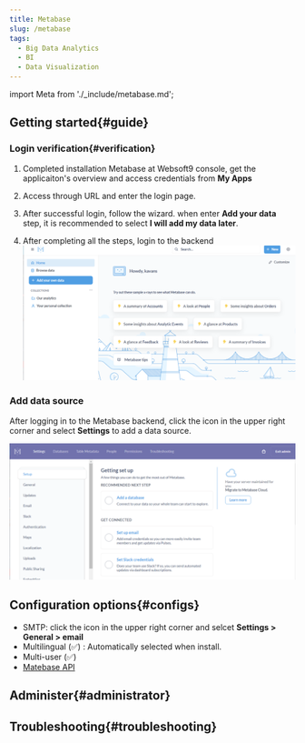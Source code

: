 ```yaml
---
title: Metabase
slug: /metabase
tags:
  - Big Data Analytics
  - BI
  - Data Visualization
---
```


import Meta from './_include/metabase.md';

<Meta name="meta" />

## Getting started{#guide}

### Login verification{#verification}

1. Completed installation Metabase at Websoft9 console, get the applicaiton's overview and access credentials from **My Apps**  

2. Access through URL and enter the login page.

3. After successful login, follow the wizard. when enter **Add your data** step, it is recommended to select **I will add my data later**.

4. After completing all the steps, login to the backend
   ![](./assets/metabase-backend-websoft9.png)

### Add data source

After logging in to the Metabase backend, click the icon in the upper right corner and select **Settings** to add a data source.  

![](./assets/metabase-backendadmin-websoft9.png)

## Configuration options{#configs}

- SMTP: click the icon in the upper right corner and selcet **Settings > General > email**
- Multilingual (✅) : Automatically selected when install.
- Multi-user (✅)
- [Matebase API](https://www.metabase.com/docs/latest/api-documentation.html)

## Administer{#administrator}

## Troubleshooting{#troubleshooting}

